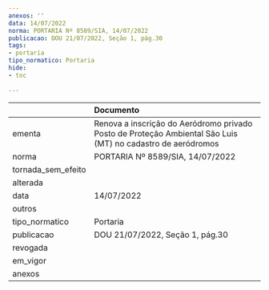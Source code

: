 ```yaml
---
anexos: ''
data: 14/07/2022
norma: PORTARIA Nº 8589/SIA, 14/07/2022
publicacao: DOU 21/07/2022, Seção 1, pág.30
tags:
- portaria
tipo_normatico: Portaria
hide: 
- toc 
 
---
```


|                    | Documento                                                                                                   |
|:-------------------|:------------------------------------------------------------------------------------------------------------|
| ementa             | Renova a inscrição do Aeródromo privado Posto de Proteção Ambiental São Luis (MT) no cadastro de aeródromos |
| norma              | PORTARIA Nº 8589/SIA, 14/07/2022                                                                            |
| tornada_sem_efeito |                                                                                                             |
| alterada           |                                                                                                             |
| data               | 14/07/2022                                                                                                  |
| outros             |                                                                                                             |
| tipo_normatico     | Portaria                                                                                                    |
| publicacao         | DOU 21/07/2022, Seção 1, pág.30                                                                             |
| revogada           |                                                                                                             |
| em_vigor           |                                                                                                             |
| anexos             |                                                                                                             |